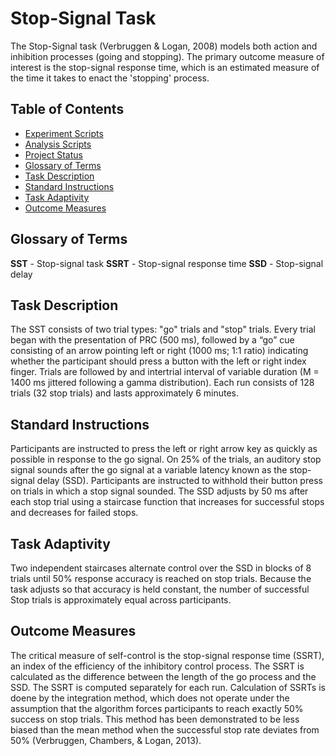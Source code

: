 # Stop-Signal Task

The Stop-Signal task (Verbruggen & Logan, 2008) models both action and inhibition processes (going and stopping). The primary outcome measure of interest is the stop-signal response time, which is an estimated measure of the time it takes to enact the 'stopping' process.


## Table of Contents
- [Experiment Scripts](/experiment/README.m)
- [Analysis Scripts](/scripts/README.m)
- [Project Status](#project-status)
- [Glossary of Terms](#glossary-of-terms)
- [Task Description](#task-description)
- [Standard Instructions](#standard-instructions)
- [Task Adaptivity](#task-adaptivity)
- [Outcome Measures](#outcome-measures)


## Glossary of Terms<a name="glossary-of-terms"/>
**SST** - Stop-signal task
**SSRT** - Stop-signal response time
**SSD** - Stop-signal delay

## Task Description<a name="task-description"/>
The SST consists of two trial types: "go" trials and "stop" trials. Every trial began with the presentation of PRC (500 ms), followed by a “go” cue consisting of an arrow pointing left or right (1000 ms; 1:1 ratio) indicating whether the participant should press a button with the left or right index finger. Trials are followed by and intertrial interval of variable duration (M = 1400 ms jittered following a gamma distribution). Each run consists of 128 trials (32 stop trials) and lasts approximately 6 minutes.

## Standard Instructions<a name="standard-instructions"/>
Participants are instructed to press the left or right arrow key as quickly as possible in response to the go signal. On 25% of the trials, an auditory stop signal sounds after the go signal at a variable latency known as the stop-signal delay (SSD). Participants are instructed to withhold their button press on trials in which a stop signal sounded. The SSD adjusts by 50 ms after each stop trial using a staircase function that increases for successful stops and decreases for failed stops. 

## Task Adaptivity<a name="task-adaptivity"/>
Two independent staircases alternate control over the SSD in blocks of 8 trials until 50% response accuracy is reached on stop trials. Because the task adjusts so that accuracy is held constant, the number of successful Stop trials is approximately equal across participants. 

## Outcome Measures<a name="outcome-measures"/>
The critical measure of self-control is the stop-signal response time (SSRT), an index of the efficiency of the inhibitory control process. The SSRT is calculated as the difference between the length of the go process and the SSD. The SSRT is computed separately for each run. Calculation of SSRTs is doene by the integration method, which does not operate under the assumption that the algorithm forces participants to reach exactly 50% success on stop trials. This method has been demonstrated to be less biased than the mean method when the successful stop rate deviates from 50% (Verbruggen, Chambers, & Logan, 2013).
